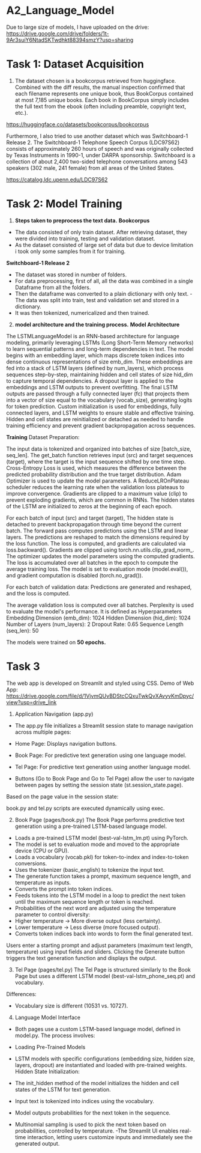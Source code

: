 # A2_Language_Model
Due to large size of models, I have uploaded on the drive: https://drive.google.com/drive/folders/1t-9Ar3suiY6NtadSKTwdhkt88394smzY?usp=sharing
# Task 1: Dataset Acquisition
1) The dataset chosen is a bookcorpus retrieved from huggingface.  Combined with the diff results, the manual inspection confirmed that each filename represents one unique book, thus BookCorpus contained at most 7,185 unique books. Each book in BookCorpus simply includes the full text from the ebook (often including preamble, copyright text, etc.).

https://huggingface.co/datasets/bookcorpus/bookcorpus 

Furthermore, I also tried to use another dataset which was Switchboard-1 Release 2. The Switchboard-1 Telephone Speech Corpus (LDC97S62) consists of approximately 260 hours of speech and was originally collected by Texas Instruments in 1990-1, under DARPA sponsorship. Switchboard is a collection of about 2,400 two-sided telephone conversations among 543 speakers (302 male, 241 female) from all areas of the United States. 
 
https://catalog.ldc.upenn.edu/LDC97S62

# Task 2: Model Training
1) **Steps taken to preprocess the text data.**
**Bookcorpus**
- The data consisted of only train dataset. After retrieving dataset, they were divided into training, testing and validation dataset.
- As the dataset consisted of large set of data but due to device limitation i took only some samples from it for training.

**Switchboard-1 Release 2**
- The dataset was stored in number of folders.
- For data preprocessing, first of all, all the data was combined in a single Dataframe from all the folders.
- Then the dataframe was converted to a plain dictionary with only text. - The data was split into train, test and validation set and stored in a dictionary. 
- It was then tokenized, numericalized and then trained.

2) **model architecture and the training process.**
**Model Architecture**

The LSTMLanguageModel is an RNN-based architecture for language modeling, primarily leveraging LSTMs (Long Short-Term Memory networks) to learn sequential patterns and long-term dependencies in text. The model begins with an embedding layer, which maps discrete token indices into dense continuous representations of size emb_dim. These embeddings are fed into a stack of LSTM layers (defined by num_layers), which process sequences step-by-step, maintaining hidden and cell states of size hid_dim to capture temporal dependencies. A dropout layer is applied to the embeddings and LSTM outputs to prevent overfitting. The final LSTM outputs are passed through a fully connected layer (fc) that projects them into a vector of size equal to the vocabulary (vocab_size), generating logits for token prediction. Custom initialization is used for embeddings, fully connected layers, and LSTM weights to ensure stable and effective training. Hidden and cell states are reinitialized or detached as needed to handle training efficiency and prevent gradient backpropagation across sequences. 

**Training**
Dataset Preparation:

The input data is tokenized and organized into batches of size [batch_size, seq_len]. The get_batch function retrieves input (src) and target sequences (target), where the target is the input sequence shifted by one time step.
Cross-Entropy Loss is used, which measures the difference between the predicted probability distribution and the true target distribution.
Adam Optimizer is used to update the model parameters.
A ReduceLROnPlateau scheduler reduces the learning rate when the validation loss plateaus to improve convergence.
Gradients are clipped to a maximum value (clip) to prevent exploding gradients, which are common in RNNs.
The hidden states of the LSTM are initialized to zeros at the beginning of each epoch.

For each batch of input (src) and target (target), The hidden state is detached to prevent backpropagation through time beyond the current batch.
The forward pass computes predictions using the LSTM and linear layers.
The predictions are reshaped to match the dimensions required by the loss function.
The loss is computed, and gradients are calculated via loss.backward().
Gradients are clipped using torch.nn.utils.clip_grad_norm_.
The optimizer updates the model parameters using the computed gradients.
The loss is accumulated over all batches in the epoch to compute the average training loss.
The model is set to evaluation mode (model.eval()), and gradient computation is disabled (torch.no_grad()).

For each batch of validation data:
Predictions are generated and reshaped, and the loss is computed.

The average validation loss is computed over all batches.
Perplexity is used to evaluate the model's performance. It is defined as 
Hyperparameters
Embedding Dimension (emb_dim): 1024
Hidden Dimension (hid_dim): 1024
Number of Layers (num_layers): 2
Dropout Rate: 0.65
Sequence Length (seq_len): 50

The models were trained on **50 epochs.**

# Task 3
The web app is developed on Streamlit and styled using CSS.
Demo of Web App: https://drive.google.com/file/d/1VjvmQUvBDStcCQxuTwkQvXAvyvKmDpyc/view?usp=drive_link
1. Application Navigation (app.py)
- The app.py file initializes a Streamlit session state to manage navigation across multiple pages:

- Home Page: Displays navigation buttons.
- Book Page: For predictive text generation using one language model.
- Tel Page: For predictive text generation using another language model.
- Buttons (Go to Book Page and Go to Tel Page) allow the user to navigate between pages by setting the session state (st.session_state.page).

Based on the page value in the session state:

book.py and tel.py scripts are executed dynamically using exec.

2. Book Page (pages/book.py)
The Book Page performs predictive text generation using a pre-trained LSTM-based language model.
- Loads a pre-trained LSTM model (best-val-lstm_lm.pt) using PyTorch.
- The model is set to evaluation mode and moved to the appropriate device (CPU or GPU).
- Loads a vocabulary (vocab.pkl) for token-to-index and index-to-token conversions.
- Uses the tokenizer (basic_english) to tokenize the input text.
- The generate function takes a prompt, maximum sequence length, and temperature as inputs.
- Converts the prompt into token indices.
- Feeds tokens into the LSTM model in a loop to predict the next token until the maximum sequence length or <eos> token is reached.
- Probabilities of the next word are adjusted using the temperature parameter to control diversity:
- Higher temperature → More diverse output (less certainty).
- Lower temperature → Less diverse (more focused output).
- Converts token indices back into words to form the final generated text.

Users enter a starting prompt and adjust parameters (maximum text length, temperature) using input fields and sliders.
Clicking the Generate button triggers the text generation function and displays the output.

3. Tel Page (pages/tel.py)
The Tel Page is structured similarly to the Book Page but uses a different LSTM model (best-val-lstm_phone_seq.pt) and vocabulary.

Differences:
- Vocabulary size is different (10531 vs. 10727).

4. Language Model Interface

- Both pages use a custom LSTM-based language model, defined in model.py. The process involves:
- Loading Pre-Trained Models

- LSTM models with specific configurations (embedding size, hidden size, layers, dropout) are instantiated and loaded with pre-trained weights.
Hidden State Initialization:
- The init_hidden method of the model initializes the hidden and cell states of the LSTM for text generation.
- Input text is tokenized into indices using the vocabulary.
- Model outputs probabilities for the next token in the sequence.
- Multinomial sampling is used to pick the next token based on probabilities, controlled by temperature.
-The Streamlit UI enables real-time interaction, letting users customize inputs and immediately see the generated output.

